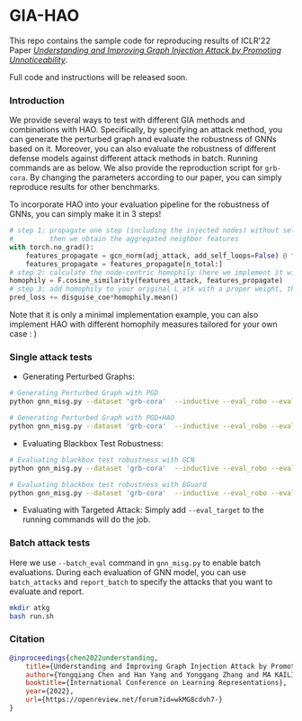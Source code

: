 # GIA-HAO
>>
This repo contains the sample code for reproducing results of ICLR'22 Paper *[Understanding and Improving Graph Injection Attack by Promoting Unnoticeability](https://openreview.net/forum?id=wkMG8cdvh7-)*.

Full code and instructions will be released soon.


### Introduction
We provide several ways to test with different GIA methods and combinations with HAO. 
Specifically, by specifying an attack method, you can generate the perturbed graph and evaluate the robustness of GNNs based on it. 
Moreover, you can also evaluate the robustness of different defense models against different attack methods in batch. 
Running commands are as below. We also provide the reproduction script for `grb-cora`. 
By changing the parameters according to our paper, you can simply reproduce results for other benchmarks.

To incorporate HAO into your evaluation pipeline for the robustness of GNNs, you can simply make it in 3 steps!
```python
# step 1: propagate one step (including the injected nodes) without self-connection
#         then we obtain the aggregated neighbor features
with torch.no_grad():
    features_propagate = gcn_norm(adj_attack, add_self_loops=False) @ features_concat
    features_propagate = features_propagate[n_total:]
# step 2: calculate the node-centric homophily (here we implement it with cosine similarity)
homophily = F.cosine_similarity(features_attack, features_propagate)
# step 3: add homophily to your original L_atk with a proper weight, then you make it!
pred_loss += disguise_coe*homophily.mean()
``` 
Note that it is only a minimal implementation example, you can also implement HAO with different homophily measures tailored for your own case : )

### Single attack tests
- Generating Perturbed Graphs: 

```bash
# Generating Perturbed Graph with PGD
python gnn_misg.py --dataset 'grb-cora'  --inductive --eval_robo --eval_attack 'gia' --grb_mode 'full' --num_layers 3 --runs 1 --disguise_coe 0

# Generating Perturbed Graph with PGD+HAO
python gnn_misg.py --dataset 'grb-cora'  --inductive --eval_robo --eval_attack 'gia' --grb_mode 'full' --num_layers 3 --runs 1 --disguise_coe 1
```


- Evaluating Blackbox Test Robustness: 

```bash
# Evaluating blackbox test robustness with GCN
python gnn_misg.py --dataset 'grb-cora'  --inductive --eval_robo --eval_attack 'gia' --grb_mode 'full' --num_layers 3 --runs 1 --eval_robo_blk

# Evaluating blackbox test robustness with EGuard
python gnn_misg.py --dataset 'grb-cora'  --inductive --eval_robo --eval_attack 'gia' --grb_mode 'full' --model 'egnnguard' --num_layers 3 --eval_robo_blk --runs 1
```
- Evaluating with Targeted Attack:
Simply add `--eval_target` to the running commands will do the job.

### Batch attack tests
Here we use `--batch_eval` command in `gnn_misg.py` to enable batch evaluations. 
During each evaluation of GNN model, you can use `batch_attacks` and `report_batch` to specify the attacks that you want to evaluate and report.
```bash
mkdir atkg
bash run.sh
```

### Citation
```bib
@inproceedings{chen2022understanding,
    title={Understanding and Improving Graph Injection Attack by Promoting Unnoticeability},
    author={Yongqiang Chen and Han Yang and Yonggang Zhang and MA KAILI and Tongliang Liu and Bo Han and James Cheng},
    booktitle={International Conference on Learning Representations},
    year={2022},
    url={https://openreview.net/forum?id=wkMG8cdvh7-}
}
```
